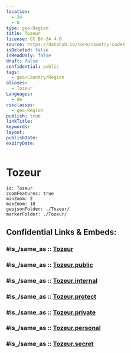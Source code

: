 ```yaml
---
location:
  - 34
  - 8
type: geo-Region
title: Tozeur
license: CC BY-SA 4.0
source: https://datahub.io/core/country-codes
isDeleted: false
isReadOnly: false
draft: false
confidential: public
tags:
  - geo/Country/Region
aliases:
  - Tozeur
Languages:
  - de
cssclasses:
  - geo-Region
publish: true
linkTitle:
keywords:
layout:
publishDate:
expiryDate:
---
```


# Tozeur

```leaflet
id: Tozeur
zoomFeatures: true 
minZoom: 2 
maxZoom: 18
geojsonFolder: ./Tozeur/
markerFolder: ./Tozeur/
```


## Confidential Links & Embeds: 

### #is_/same_as :: [Tozeur](/_Standards/Earth/Continent/Africa/Africa~North/Tunisia/governorates~Tunisia/Tozeur.md) 

### #is_/same_as :: [Tozeur.public](/_public/Earth/Continent/Africa/Africa~North/Tunisia/governorates~Tunisia/Tozeur.public.md) 

### #is_/same_as :: [Tozeur.internal](/_internal/Earth/Continent/Africa/Africa~North/Tunisia/governorates~Tunisia/Tozeur.internal.md) 

### #is_/same_as :: [Tozeur.protect](/_protect/Earth/Continent/Africa/Africa~North/Tunisia/governorates~Tunisia/Tozeur.protect.md) 

### #is_/same_as :: [Tozeur.private](/_private/Earth/Continent/Africa/Africa~North/Tunisia/governorates~Tunisia/Tozeur.private.md) 

### #is_/same_as :: [Tozeur.personal](/_personal/Earth/Continent/Africa/Africa~North/Tunisia/governorates~Tunisia/Tozeur.personal.md) 

### #is_/same_as :: [Tozeur.secret](/_secret/Earth/Continent/Africa/Africa~North/Tunisia/governorates~Tunisia/Tozeur.secret.md)

